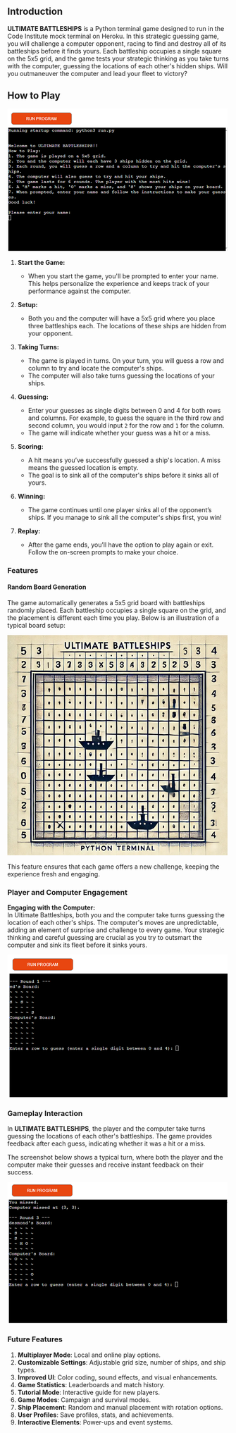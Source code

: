## Introduction

**ULTIMATE BATTLESHIPS** is a Python terminal game designed to run in the Code Institute mock terminal on Heroku. In this strategic guessing game, you will challenge a computer opponent, racing to find and destroy all of its battleships before it finds yours. Each battleship occupies a single square on the 5x5 grid, and the game tests your strategic thinking as you take turns with the computer, guessing the locations of each other's hidden ships. Will you outmaneuver the computer and lead your fleet to victory?

## How to Play

![Start Game Description](./images/start-game.png)

1. **Start the Game:**
   - When you start the game, you'll be prompted to enter your name. This helps personalize the experience and keeps track of your performance against the computer.

2. **Setup:**
   - Both you and the computer will have a 5x5 grid where you place three battleships each. The locations of these ships are hidden from your opponent.

3. **Taking Turns:**
   - The game is played in turns. On your turn, you will guess a row and column to try and locate the computer's ships.
   - The computer will also take turns guessing the locations of your ships.

4. **Guessing:**
   - Enter your guesses as single digits between 0 and 4 for both rows and columns. For example, to guess the square in the third row and second column, you would input `2` for the row and `1` for the column.
   - The game will indicate whether your guess was a hit or a miss.

5. **Scoring:**
   - A hit means you’ve successfully guessed a ship's location. A miss means the guessed location is empty.
   - The goal is to sink all of the computer's ships before it sinks all of yours.

6. **Winning:**
   - The game continues until one player sinks all of the opponent’s ships. If you manage to sink all the computer's ships first, you win!

7. **Replay:**
   - After the game ends, you’ll have the option to play again or exit. Follow the on-screen prompts to make your choice.

### Features

#### Random Board Generation

The game automatically generates a 5x5 grid board with battleships randomly placed. Each battleship occupies a single square on the grid, and the placement is different each time you play. Below is an illustration of a typical board setup:

![Random Board Generation](./images/random-board.png)

This feature ensures that each game offers a new challenge, keeping the experience fresh and engaging.

### Player and Computer Engagement

**Engaging with the Computer:**  
In Ultimate Battleships, both you and the computer take turns guessing the location of each other's ships. The computer's moves are unpredictable, adding an element of surprise and challenge to every game. Your strategic thinking and careful guessing are crucial as you try to outsmart the computer and sink its fleet before it sinks yours.

![Screenshot of game after entering user name](./images/screenshot_after_username.png)

### Gameplay Interaction

In **ULTIMATE BATTLESHIPS**, the player and the computer take turns guessing the locations of each other's battleships. The game provides feedback after each guess, indicating whether it was a hit or a miss. 

The screenshot below shows a typical turn, where both the player and the computer make their guesses and receive instant feedback on their success.

![Gameplay Screenshot](./images/game-interaction.png)

### Future Features


1. **Multiplayer Mode**: Local and online play options.
2. **Customizable Settings**: Adjustable grid size, number of ships, and ship types.
3. **Improved UI**: Color coding, sound effects, and visual enhancements.
4. **Game Statistics**: Leaderboards and match history.
5. **Tutorial Mode**: Interactive guide for new players.
6. **Game Modes**: Campaign and survival modes.
7. **Ship Placement**: Random and manual placement with rotation options.
8. **User Profiles**: Save profiles, stats, and achievements.
9. **Interactive Elements**: Power-ups and event systems.





                                                                                                                                                                                              
                                                                                                                                                                                              
                                                                                                                                                                                              
                                                                                                                                                                                              
                                                                                                                                                                                              
                                                                                                                                                                                              
                                                                                                                                                                                              
                                                                                                                                                                                              
                                                                                                                                                                                              
                                                                                                                                                                                              
                                                                                                                                                                                              
                                                                                                                                                                                              
                                                                                                                                                                                              
                                                                                                                                                                                              
                                                                                                                                                                                              
